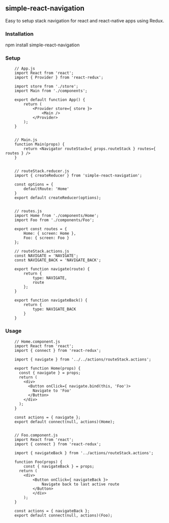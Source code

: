 ## simple-react-navigation

Easy to setup stack navigation for react and react-native apps using Redux.

### Installation

npm install simple-react-navigation

### Setup

		// App.js
		import React from 'react';
		import { Provider } from 'react-redux';

		import store from './store';
		import Main from './components';

		export default function App() {
			return (
				<Provider store={ store }>
					<Main />
				</Provider>
			);
		}


		// Main.js
		function Main(props) {
			return <Navigator routeStack={ props.routeStack } routes={ routes } />
		}


		// routeStack.reducer.js
		import { createReducer } from 'simple-react-navigation';

		const options = {
			defaultRoute: 'Home'
		}
		export default createReducer(options);


		// routes.js
		import Home from './components/Home';
		import Foo from './components/Foo';

		export const routes = {
			Home: { screen: Home },
			Foo: { screen: Foo }
		};

		// routeStack.actions.js
		const NAVIGATE = 'NAVIGATE';
		const NAVIGATE_BACK = 'NAVIGATE_BACK';

		export function navigate(route) {
			return {
				type: NAVIGATE,
				route
			};
		}

		export function navigateBack() {
			return {
				type: NAVIGATE_BACK
			}
		}

### Usage

		// Home.component.js
		import React from 'react';
		import { connect } from 'react-redux';

		import { navigate } from '../../actions/routeStack.actions';

		export function Home(props) {
		  const { navigate } = props;
		  return (
		    <div>
		      <Button onClick={ navigate.bind(this, 'Foo')>
		      	Navigate to 'Foo'
		      </Button>
		    </div>
		  );
		}

		const actions = { navigate };
		export default connect(null, actions)(Home);


		// Foo.component.js
		import React from 'react';
		import { connect } from 'react-redux';

		import { navigateBack } from '../actions/routeStack.actions';

		function Foo(props) {
			const { navigateBack } = props;
		  return (
		  	<div>
			  	<Button onClick={ navigateBack }>
			  		Navigate back to last active route
			  	</Button>
				</div>
			);
		}

		const actions = { navigateBack };
		export default connect(null, actions)(Foo);
